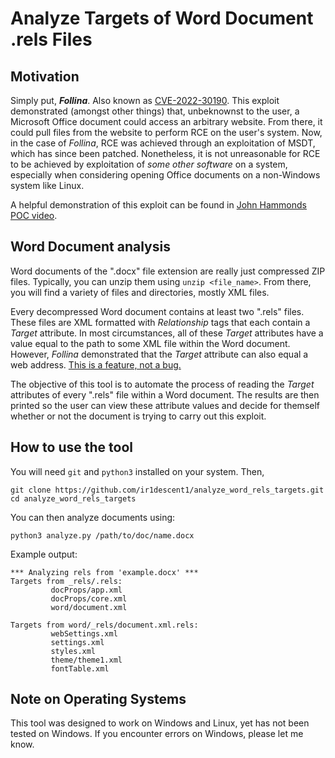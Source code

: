 # Analyze Targets of Word Document .rels Files

## Motivation

Simply put, ***Follina***. Also known as [CVE-2022-30190](https://nvd.nist.gov/vuln/detail/CVE-2022-30190). This exploit demonstrated (amongst other things) that, unbeknownst to the user, a Microsoft Office document could access an arbitrary website. From there, it could pull files from the website to perform RCE on the user's system. Now, in the case of *Follina*, RCE was achieved through an exploitation of MSDT, which has since been patched. Nonetheless, it is not unreasonable for RCE to be achieved by exploitation of *some other software* on a system, especially when considering opening Office documents on a non-Windows system like Linux. 

A helpful demonstration of this exploit can be found in [John Hammonds POC video](https://www.youtube.com/watch?v=dGCOhORNKRk).

## Word Document analysis

Word documents of the ".docx" file extension are really just compressed ZIP files. Typically, you can unzip them using `unzip <file_name>`. From there, you will find a variety of files and directories, mostly XML files.

Every decompressed Word document contains at least two ".rels" files. These files are XML formatted with *Relationship* tags that each contain a *Target* attribute. In most circumstances, all of these *Target* attributes have a value equal to the path to some XML file within the Word document. However, *Follina* demonstrated that the *Target* attribute can also equal a web address. <u>This is a feature, not a bug.</u>

The objective of this tool is to automate the process of reading the *Target* attributes of every ".rels" file within a Word document. The results are then printed so the user can view these attribute values and decide for themself whether or not the document is trying to carry out this exploit.

## How to use the tool

You will need `git` and `python3` installed on your system. Then,

```shell
git clone https://github.com/ir1descent1/analyze_word_rels_targets.git
cd analyze_word_rels_targets
```

You can then analyze documents using:

```shell
python3 analyze.py /path/to/doc/name.docx
```

Example output:

```
*** Analyzing rels from 'example.docx' ***
Targets from _rels/.rels:
         docProps/app.xml
         docProps/core.xml
         word/document.xml

Targets from word/_rels/document.xml.rels:
         webSettings.xml
         settings.xml
         styles.xml
         theme/theme1.xml
         fontTable.xml

```

## Note on Operating Systems

This tool was designed to work on Windows and Linux, yet has not been tested on Windows. If you encounter errors on Windows, please let me know.